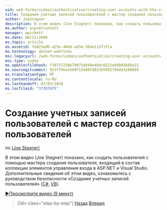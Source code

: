 ```yaml
---
uid: web-forms/videos/authentication/creating-user-accounts-with-the-create-user-wizard
title: Создание учетных записей пользователей с мастер создания пользователей | Документация Майкрософт
author: JoeStagner
description: В этом видео (Joe Stagner) показано, как создать пользователей с помощью мастера создания пользователя, входящий в состав коллекции элементов управления входа в ASP.NET и Visual Studio. Е...
ms.author: aspnetcontent
manager: wpickett
ms.date: 08/22/2008
ms.topic: article
ms.assetid: fe023ad0-a25e-48e6-a43a-304e113f1fca
ms.technology: dotnet-webforms
msc.legacyurl: /web-forms/videos/authentication/creating-user-accounts-with-the-create-user-wizard
msc.type: video
ms.openlocfilehash: f78737238679075d049e40dc0222e80803689a22
ms.sourcegitcommit: 953ff9ea4369f154d6fd0239599279ddd3280009
ms.translationtype: MT
ms.contentlocale: ru-RU
ms.lasthandoff: 07/03/2018
ms.locfileid: "37397075"
---
```

<a name="creating-user-accounts-with-the-create-user-wizard"></a>Создание учетных записей пользователей с мастер создания пользователей
====================
по [(Joe Stagner)](https://github.com/JoeStagner)

В этом видео (Joe Stagner) показано, как создать пользователей с помощью мастера создания пользователя, входящий в состав коллекции элементов управления входа в ASP.NET и Visual Studio. Дополнительные сведения об этом видео, ознакомьтесь с руководством безопасности «Создание учетных записей пользователей» ([C#](../../overview/older-versions-security/membership/creating-user-accounts-cs.md), [VB](../../overview/older-versions-security/membership/creating-user-accounts-vb.md)).

[&#9654;Просмотрите видео (9 минут)](https://channel9.msdn.com/Blogs/ASP-NET-Site-Videos/creating-user-accounts-with-the-create-user-wizard)

> [!div class="step-by-step"]
> [Назад](changing-membership-settings-in-the-default-membership-schema.md)
> [Вперед](creating-user-accounts-programmatically.md)
